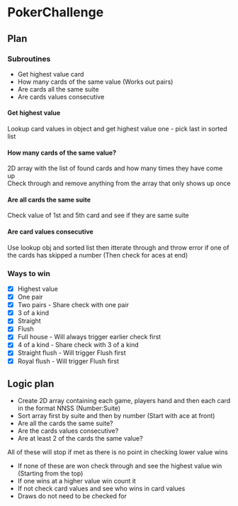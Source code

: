 # PokerChallenge

## Plan   
### Subroutines   
- Get highest value card
- How many cards of the same value (Works out pairs)
- Are cards all the same suite 
- Are cards values consecutive

#### Get highest value
Lookup card values in object and get highest value one - pick last in sorted list

#### How many cards of the same value?
2D array with the list of found cards and how many times they have come up  
Check through and remove anything from the array that only shows up once

#### Are all cards the same suite
Check value of 1st and 5th card and see if they are same suite

#### Are card values consecutive
Use lookup obj and sorted list then itterate through and throw error if one of the cards has skipped a number (Then check for aces at end)

### Ways to win
- [x] Highest value
- [x] One pair
- [x] Two pairs - Share check with one pair
- [x] 3 of a kind
- [x] Straight
- [x] Flush
- [x] Full house - Will always trigger earlier check first
- [x] 4 of a kind - Share check with 3 of a kind
- [x] Straight flush - Will trigger Flush first
- [x] Royal flush - Will trigger Flush first

## Logic plan   
- Create 2D array containing each game, players hand and then each card in the format NNSS (Number:Suite)
- Sort array first by suite and then by number (Start with ace at front)
- Are all the cards the same suite? 
- Are the cards values consecutive?
- Are at least 2 of the cards the same value?   

All of these will stop if met as there is no point in checking lower value wins   

- If none of these are won check through and see the highest value win (Starting from the top)
- If one wins at a higher value win count it 
- If not check card values and see who wins in card values
- Draws do not need to be checked for

